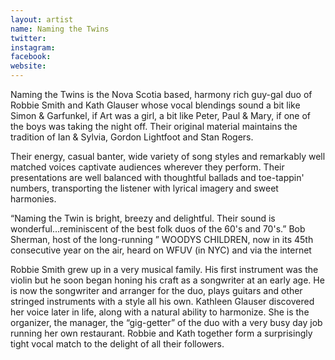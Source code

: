 ```yaml
---
layout: artist
name: Naming the Twins
twitter:
instagram:
facebook:
website:
---
```


Naming the Twins is the Nova Scotia based, harmony rich guy-gal duo of Robbie Smith and Kath Glauser whose vocal blendings sound a bit like Simon & Garfunkel, if Art was a girl, a bit like Peter, Paul & Mary, if one of the boys was taking the night off. Their original material maintains the tradition of Ian & Sylvia, Gordon Lightfoot and Stan Rogers.

Their energy, casual banter, wide variety of song styles and remarkably well matched voices captivate audiences wherever they perform. Their presentations are well balanced with thoughtful ballads and toe-tappin' numbers, transporting the listener with lyrical imagery and sweet harmonies.

“Naming the Twin is bright, breezy and delightful. Their sound is wonderful…reminiscent of the best folk duos of the 60's and 70's.” Bob Sherman, host of the long-running ” WOODYS CHILDREN, now in its 45th consecutive year on the air, heard on WFUV (in NYC) and via the internet

Robbie Smith grew up in a very musical family. His first instrument was the violin but he soon began honing his craft as a songwriter at an early age. He is now the songwriter and arranger for the duo, plays guitars and other stringed instruments with a style all his own. Kathleen Glauser discovered her voice later in life, along with a natural ability to harmonize. She is the organizer, the manager, the “gig-getter” of the duo with a very busy day job running her own restaurant. Robbie and Kath together form a surprisingly tight vocal match to the delight of all their followers.